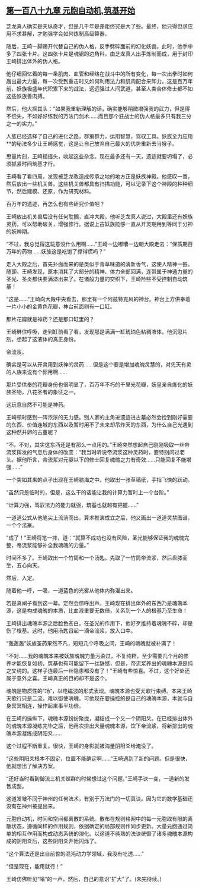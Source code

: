 ## [第一百八十九章 元胞自动机,筑基开始](https://www.xxbiquge.com/11_11207/8929425.html)


  芝龙真人确实是天纵奇才，但是几千年是差距终究是大了些。最终，他只得但求应用不求甚解，才勉强学会如何炼制高级算器。

  随后，王崎一脚踢开代替自己的伪人格，反手劈碎面前的幻化妖兽。此时，他手中多了四张卡片。这四张卡片是魂钢的边角料，由芝龙真人出手炼制而成，用于封印王崎排出体外的伪人格。

  他仔细回忆着的每一条肌肉、血管和经络在战斗中的所有变化，每一次出拳时如何轰出最大力量，每一次受到重击时又如何利用法力和肌肉配合来卸力。这是百万年前，妖族极盛年代积累下来的战法，远远强过人间武道，甚至人类合体修士都不如这些妖族善肉搏。

  然后，他大摇其头：“如果我重新理解的话，确实能够稍微增强我的武力，但是得不偿失，不如好好练我的万法门剑术……而且那个狂战士的伪人格最多只有我三分之一的实力。”

  人族已经选择了自己的进化之路，群策群力，运用智慧，驾驭工具。妖族全力应用**的秘法多少让王崎感觉，这是让自己放弃自己最大的优势重新去当猴子。

  思量片刻，王崎摇摇头，收起这些杂念。现在最多还有一天，遗迹就要坍塌了，必须抓紧时间筑基才行。

  王崎看了看四周，发现被芝龙改造成传承之地的地方正是妖族神殿。他感叹一番，然后放出一些机关兽。这些机关兽都具有扫描功能，可以记录下这个神殿的种种细节，然后建模、还原，作为研究材料。

  百万年的遗迹，再怎么也有些研究价值吧？

  王崎放出机关兽后没有任何耽搁，直冲大殿。他听芝龙真人说过，大殿里还有妖族灵药，可以帮助破关，增强修行。据说上古妖族能够一直从开灵期用到等同于分神的妖神期。

  “不过，我总觉得这玩意没什么用啊……”王崎一边嘟囔一边朝大殿走去：“保质期百万年的药物……妖族这是吃饱了撑得慌吗？”

  走入大殿之后，首先扑面而来的是类似于青草味道的清新香气，这使人精神一振。随即。王崎发现，原本消耗了大部分的精神、体力全部回满，连带属于神通力量的圣光、圣炎都快要满溢出来了。在诸般力量的交织下，王崎险些不受控制自动筑基！

  “这是……”王崎向大殿中央看去，那里有一个阿兹特克风的神台。神台上方供奉着一片小小的金黄色花瓣，神台前面则有一口缸。

  那片花瓣就是神药？还是那口缸里的？

  王崎屏住呼吸，走到缸前看了看，发现那是满满一缸琥珀色粘稠液体。他沉思片刻，想起了这液体的真正身份。

  帝流浆。

  确实是可以从开灵用到妖神的灵药……但是这个要是增加魂魄灵慧的，对先天有灵的人族来说有个卵用啊……

  那片受供奉的花瓣身份也很明显了，百万年不朽的千里光花瓣，妖皇亲自炼化的妖族圣物，八花圣者的象征之一。

  这玩意自然不可能是神药。

  王崎顿时感到一阵浓浓的无力感。别人家的主角进遗迹进古墓必然会捡到刚好需要的东西、价值连城的东西以及暂时用不了未来却吊炸天的东西，为什么自己光遇到这种然并卵的古董呢？

  “不。不对，其实这东西还是有那么一点用的。”王崎突然想起自己刚刚吸取一丝帝流浆挥发的气息后身体的改变：“我当时听说帝流浆这种灵药时，要特别问过老头。据他所言，帝流浆对元婴以下的修士回复魂魄之力有奇效……只能回复不能增强……”

  一个突如其来的点子出现在王崎脑海之中。他取出一张草稿纸，手指飞快的跃动。

  “虽然只是临时的，但是，这么干的话能让我的计算力暂时上一个台阶。”

  “计算力强，驾驭法力的能力就强，筑基也就越有把握……”

  一道道公式从他笔尖上流淌而出。算术推演成立之后，他又画出一道道灵禁图谱。一个个法篆。

  “成了！”王崎将笔一摔，道：“就算不成功也没有风险，圣光能够保证我的魂魄完整，帝流浆能够补全我魂魄的力量。”

  时间不多了。王崎取出一个竹筒和一个汤匙。先取了一竹筒帝流浆，然后盘膝而坐，五心向天。

  然后，入定。

  随着他一呼，一吸，一道蓝色的光雾从他体内弥漫出来。

  若是真阐子看到这一幕。定然会惊呼出声。王崎现在排出体外的东西乃是魂魄本源，这是构成魂魄的本质，比血液重要无数倍，关系到一个人的根基乃至生命！

  王崎排出魂魄本源之后脸色苍白。在圣光的作用下，他好歹维持着魂魄不碎，却是伤了根基。这时，他用汤匙舀起一滴帝流浆，放入口中。

  “轰轰轰”妖族圣药果然不凡，短短几个呼吸之间，王崎的魂魄就被补满了！

  “不对……我的魂魄本来被妖族魂魄力量污染过，不复纯粹，至少需要几个月的修养才能恢复如初，筑基也有可能留下一丝缺憾，但是，帝流浆养出的魂魄本源是纯之又纯的。这样子连最后一丝隐患都没有了！”王崎有些惊喜。不过，这个好处还属于意外之喜。王崎真正的目的却不是这个。

  魂魄是物质性的“场”，以电磁波的形式表现。魂魄本源也受天歌行束缚。本来王崎天歌行只是二流，难以御使魂魄。可他现在要操控的是自己的魂魄本源，本就与自身冥冥相连，操作起来事半功倍。

  在王崎的操纵下，魂魄本源纷纷聚拢，凝结成一个又一个阴阳爻。在已经排出体外的魂魄本源凝练完毕之后，他再次排出大量魂魄本源，饮下帝流浆，将新排出的魂魄本源凝练成阴阳爻……

  这个过程不断重复。很快，王崎的身影就被海量阴阳爻给淹没了。

  “这些阴阳爻根本不固定，位置不能确定啊……”王崎遇到了新的问题。但是很快，他就想出了解决方案。

  “还好当时看到御流三机关蝶群的时候想过这个问题。”王崎手诀一变，一道新的发售成型。

  这道发皱不同于神州的任何法术，有别于万法门的一切真诀。因为它的数学基础还没有在神州被提出来。

  元胞自动机，时间和空间都离散的系统。散布在规则格网中的每一元胞取有限的离散状态，遵循同样的作用规则，依据确定的局部规则作同步更新。大量元胞通过简单的相互作用而构成动态系统的演化。以这道不纯熟的法诀统御了诸多魂魄本源构成的阴阳爻后，这些阴阳爻开始闪烁了。

  “这个算法还是出自前世的混沌动力学领域，我没有吃透……”

  “但是现在，能用就行！”

  王崎仿佛听见“嗡”的一声，然后，自己的意识“扩大”了。(未完待续。)
